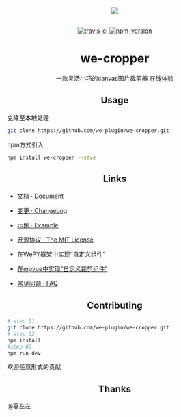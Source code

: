 <div align="center">
  <a><img src="https://user-images.githubusercontent.com/16918885/36141718-c95db0b6-10e0-11e8-8936-72b7b03d04bb.png" /></a>
<br>
<br>

[![travis-ci](https://travis-ci.org/we-plugin/we-cropper.svg?branch=master)](https://www.travis-ci.org/we-plugin/we-cropper)
[![npm-version](https://img.shields.io/npm/v/we-cropper.svg)](https://www.npmjs.com/package/we-cropper)
<h1>we-cropper</h1>
<p>一款灵活小巧的canvas图片裁剪器 <a href="https://unpkg.com/we-cropper@1.2.0/docs/assets/online.jpg">在线体验</a></p>
</div>

<h2 align="center"> Usage</h2>

克隆至本地处理

```bash
git clone https://github.com/we-plugin/we-cropper.git
```
npm方式引入

```bash
npm install we-cropper --save
```

<h2 align="center">Links</h2>

- [文档 · Document](https://we-plugin.github.io/we-cropper/#/)

- [变更 · ChangeLog](https://we-plugin.github.io/we-cropper/#/changelog)

- [示例 · Example](https://github.com/we-plugin/we-cropper/tree/master/example)

- [开源协议 · The MIT License](http://opensource.org/licenses/MIT)

- [在WePY框架中实现“自定义组件”](https://github.com/we-plugin/we-cropper/wiki/%E5%9C%A8WePY%E4%B8%AD%E5%AE%9E%E7%8E%B0%E2%80%9C%E8%87%AA%E5%AE%9A%E4%B9%89%E8%A3%81%E5%89%AA%E7%BB%84%E4%BB%B6%E2%80%9D)

- [在mpvue中实现“自定义裁剪组件”](https://github.com/we-plugin/we-cropper/tree/master/packages/mpvue-cropper)

- [常见问题 · FAQ](https://github.com/we-plugin/we-cropper/wiki/FAQ)

<h2 align="center">Contributing</h2>

```bash
# step 01
git clone https://github.com/we-plugin/we-cropper.git
# step 02
npm install
#step 03
npm run dev
```
欢迎任意形式的贡献

<h2 align="center">Thanks</h2>
@夏左左
